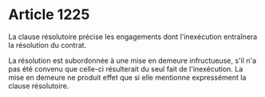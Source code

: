 # Article 1225

<p>La clause résolutoire précise les engagements dont l'inexécution entraînera la résolution du contrat. </p><p> La résolution est subordonnée à une mise en demeure infructueuse, s'il n'a pas été convenu que celle-ci résulterait du seul fait de l'inexécution. La mise en demeure ne produit effet que si elle mentionne expressément la clause résolutoire. </p>